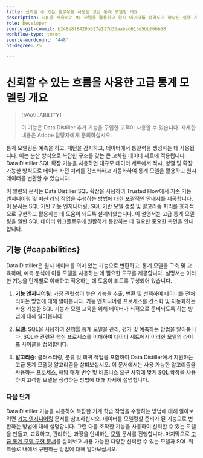 ```yaml
---
title: 신뢰할 수 있는 플로우를 사용한 고급 통계 모델링 개요
description: SQL을 사용하여 ML 모델을 활용하고 원시 데이터를 정확도가 향상된 실행 가능한 통찰력으로 변환하는 방법에 대해 알아봅니다. Data Distiller Feature Engineering SQL 확장 기능을 통해 대규모 데이터 세트에서 간편하고 자동화된 데이터 사전 처리를 적시, 병렬 및 확장 가능한 방식으로 수행할 수 있습니다.
role: Developer
source-git-commit: b248e8f8420b617a117d36aabad615e5bbf66b58
workflow-type: tm+mt
source-wordcount: '448'
ht-degree: 2%

---
```


# 신뢰할 수 있는 흐름을 사용한 고급 통계 모델링 개요

>[!AVAILABILITY]
>
>이 기능은 Data Distiller 추가 기능을 구입한 고객이 사용할 수 있습니다. 자세한 내용은 Adobe 담당자에게 문의하십시오.

통계 모델링은 예측을 하고, 패턴을 감지하고, 데이터에서 통찰력을 생성하는 데 사용됩니다. 이는 분산 방식으로 복잡한 구조를 갖는 큰 고차원 데이터 세트에 적용됩니다. Data Distiller SQL 확장 기능을 사용하면 대규모 데이터 세트에서 적시, 병렬 및 확장 가능한 방식으로 데이터 사전 처리를 간소화하고 자동화하여 통계 모델을 활용하고 원시 데이터를 변환할 수 있습니다.

이 일련의 문서는 Data Distiller SQL 확장을 사용하여 Trusted Flow에서 기존 기능 엔지니어링 및 머신 러닝 작업을 수행하는 방법에 대한 포괄적인 안내서를 제공합니다. 이 문서는 SQL 기반 기능 엔지니어링, SQL 기반 모델 생성 및 알고리즘 처리를 효과적으로 구현하고 활용하는 데 도움이 되도록 설계되었습니다. 이 설명서는 고급 통계 모델링을 일반 SQL 데이터 워크플로우에 원활하게 통합하는 데 필요한 중요한 측면을 안내합니다.

## 기능 {#capabilities}

Data Distiller은 원시 데이터를 의미 있는 기능으로 변환하고, 통계 모델을 구축 및 교육하며, 예측 분석에 이들 모델을 사용하는 데 필요한 도구를 제공합니다. 설명서는 이러한 기능을 단계별로 이해하고 적용하는 데 도움이 되도록 구성되어 있습니다.

1. **기능 엔지니어링**: 가장 관련성이 높은 기능을 추출, 변환 및 선택하여 데이터를 전처리하는 방법에 대해 알아봅니다. 기능 엔지니어링 프로세스를 간소화 및 자동화하는 사용 가능한 SQL 기능과 모델 교육을 위해 데이터가 최적으로 준비되도록 하는 방법에 대해 알아봅니다.

2. **모델**: SQL을 사용하여 진행률 통계 모델을 관리, 평가 및 예측하는 방법을 알아봅니다. SQL과 관련된 핵심 프로세스를 이해하여 데이터 세트에서 이러한 모델의 라이프 사이클을 정의합니다.

3. **알고리즘**: 클러스터링, 분류 및 회귀 작업을 포함하여 Data Distiller에서 지원하는 고급 통계 모델링 알고리즘을 살펴보십시오. 이 문서에서는 사용 가능한 알고리즘을 사용하는 프로세스, 해당 매개 변수 및 비즈니스 요구 사항에 맞게 SQL 확장을 사용하여 고객별 모델을 생성하는 방법에 대해 자세히 설명합니다.

### 다음 단계

Data Distiller 기능을 사용하여 복잡한 기계 학습 작업을 수행하는 방법에 대해 알아보려면 [기능 엔지니어링](./feature-engineering.md) 문서를 참조하십시오. 데이터를 모델링할 준비가 된 기능으로 변환하는 방법에 대해 설명합니다. 그런 다음 조작한 기능을 사용하여 신뢰할 수 있는 모델을 만들고, 교육하고, 관리하는 과정을 안내하는 [모델](./models.md) 문서를 진행합니다. 마지막으로 [고급 통계 모델 구현 문서](./implement-models/implement-models.md)를 살펴보고 사용 가능한 다양한 신뢰할 수 있는 모델과 SQL 워크플로 내에서 구현하는 방법에 대해 알아보십시오.



